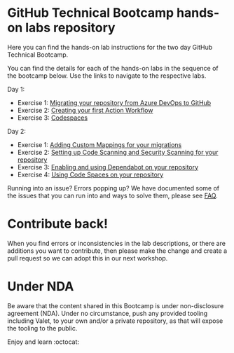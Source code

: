 # GitHub Technical Bootcamp hands-on labs repository

Here you can find the hands-on lab instructions for the two day GitHub Technical Bootcamp.

You can find the details for each of the hands-on labs in the sequence of the bootcamp below. Use the links to navigate to the respective labs. 

Day 1:
- Exercise 1: [Migrating your repository from Azure DevOps to GitHub](/day-1/1.1-settinguprepository.md)
- Exercise 2: [Creating your first Action Workflow](/day-1/1.2-myfirstaction.md)
- Exercise 3: [Codespaces](/day-1/1.3-codespaces.md)

Day 2:
- Exercise 1: [Adding Custom Mappings for your migrations](/day-2/2.1-custom-mappings.md)
- Exercise 2: [Setting up Code Scanning and Security Scanning for your repository](/day-2/2.2-codescanning.md)
- Exercise 3: [Enabling and using Dependabot on your repository](/day-2/2.3-dependabot.md)
- Exercise 4: [Using Code Spaces on your repository](/day-2/2.4-codespaces.md)

Running into an issue? Errors popping up? We have documented some of the issues that you can run into and ways to solve them, please see [FAQ](faq.md).

# Contribute back! 
When you find errors or inconsistencies in the lab descriptions, or there are additions you want to contribute, then please make the change and create a pull request so we can adopt this in our next workshop. 

# Under NDA
Be aware that the content shared in this Bootcamp is under non-disclosure agreement (NDA). Under no circumstance, push any provided tooling including Valet, to your own and/or a private repository, as that will expose the tooling to the public. 

Enjoy and learn :octocat:
